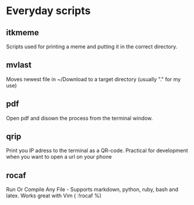 # Everyday scripts

## itkmeme
Scripts used for printing a meme and putting it in the correct directory. 

## mvlast
Moves newest file in ~/Download to a target directory (usually "." for my use)

## pdf
Open pdf and disown the process from the terminal window. 

## qrip
Print you IP adress to the terminal as a QR-code. Practical for development when you want to open a url on your phone

## rocaf
Run Or Compile Any File - Supports markdown, python, ruby, bash and latex. Works great with Vim ( :!rocaf %)

